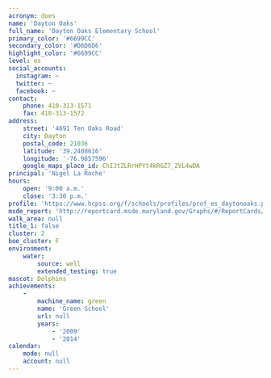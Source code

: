 ```yaml
---
acronym: does
name: 'Dayton Oaks'
full_name: 'Dayton Oaks Elementary School'
primary_color: '#6699CC'
secondary_color: '#D6D6D6'
highlight_color: '#6699CC'
level: es
social_accounts:
  instagram: ~
  twitter: ~
  facebook: ~
contact:
    phone: 410-313-1571
    fax: 410-313-1572
address:
    street: '4691 Ten Oaks Road'
    city: Dayton
    postal_code: 21036
    latitude: '39.2408616'
    longitude: '-76.9857596'
    google_maps_place_id: ChIJtZLRrHPYt4kRGZ7_ZVL4wDA
principal: 'Nigel La Roche'
hours:
    open: '9:00 a.m.'
    close: '3:30 p.m.'
profile: 'https://www.hcpss.org/f/schools/profiles/prof_es_daytonoaks.pdf'
msde_report: 'http://reportcard.msde.maryland.gov/Graphs/#/ReportCards/ReportCardSchool/1//1/13/0528/'
walk_area: null
title_1: false
cluster: 2
boe_cluster: F
environment:
    water:
        source: well
        extended_testing: true
mascot: Dolphins
achievements:
    -
        machine_name: green
        name: 'Green School'
        url: null
        years:
            - '2009'
            - '2014'
calendar:
    mode: null
    account: null
---
```

